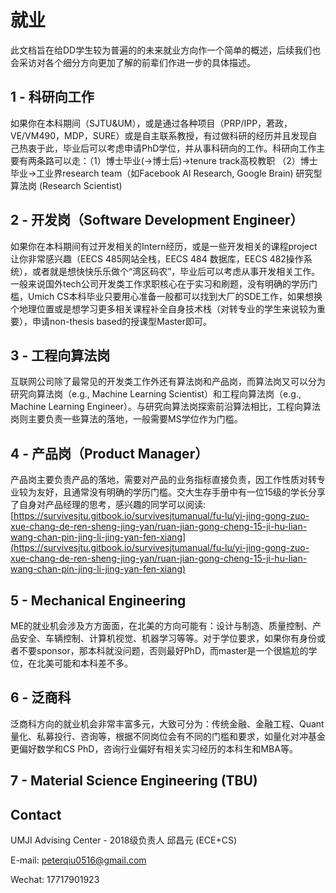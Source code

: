 # 就业

此文档旨在给DD学生较为普遍的的未来就业方向作一个简单的概述，后续我们也会采访对各个细分方向更加了解的前辈们作进一步的具体描述。

## 1 - 科研向工作

如果你在本科期间（SJTU\&UM），或是通过各种项目（PRP/IPP，莙政，VE/VM490，MDP，SURE）或是自主联系教授，有过做科研的经历并且发现自己热衷于此，毕业后可以考虑申请PhD学位，并从事科研向的工作。科研向工作主要有两条路可以走：（1）博士毕业(->博士后)->tenure track高校教职 （2）博士毕业->工业界research team（如Facebook AI Research, Google Brain) 研究型算法岗 (Research Scientist)

## 2 - 开发岗（Software Development Engineer）

如果你在本科期间有过开发相关的Intern经历，或是一些开发相关的课程project让你非常感兴趣（EECS 485网站全栈，EECS 484 数据库，EECS 482操作系统），或者就是想快快乐乐做个“湾区码农”，毕业后可以考虑从事开发相关工作。一般来说国外tech公司开发类工作求职核心在于实习和刷题，没有明确的学历门槛，Umich CS本科毕业只要用心准备一般都可以找到大厂的SDE工作，如果想换个地理位置或是想学习更多相关课程补全自身技术栈（对转专业的学生来说较为重要），申请non-thesis based的授课型Master即可。

## 3 - 工程向算法岗

互联网公司除了最常见的开发类工作外还有算法岗和产品岗，而算法岗又可以分为研究向算法岗（e.g., Machine Learning Scientist）和工程向算法岗（e.g., Machine Learning Engineer）。与研究向算法岗探索前沿算法相比，工程向算法岗则主要负责一些算法的落地，一般需要MS学位作为门槛。

## 4 - 产品岗（Product Manager）

产品岗主要负责产品的落地，需要对产品的业务指标直接负责，因工作性质对转专业较为友好，且通常没有明确的学历门槛。交大生存手册中有一位15级的学长分享了自身对产品经理的思考，感兴趣的同学可以阅读: [https://survivesjtu.gitbook.io/survivesjtumanual/fu-lu/yi-jing-gong-zuo-xue-chang-de-ren-sheng-jing-yan/ruan-jian-gong-cheng-15-ji-hu-lian-wang-chan-pin-jing-li-jing-yan-fen-xiang](https://survivesjtu.gitbook.io/survivesjtumanual/fu-lu/yi-jing-gong-zuo-xue-chang-de-ren-sheng-jing-yan/ruan-jian-gong-cheng-15-ji-hu-lian-wang-chan-pin-jing-li-jing-yan-fen-xiang)

## 5 - Mechanical Engineering

ME的就业机会涉及方方面面，在北美的方向可能有：设计与制造、质量控制、产品安全、车辆控制、计算机视觉、机器学习等等。对于学位要求，如果你有身份或者不要sponsor，那本科就没问题，否则最好PhD，而master是一个很尴尬的学位，在北美可能和本科差不多。

## 6 - 泛商科

泛商科方向的就业机会非常丰富多元，大致可分为：传统金融、金融工程、Quant量化、私募投行、咨询等，根据不同岗位会有不同的门槛和要求，如量化对冲基金更偏好数学和CS PhD，咨询行业偏好有相关实习经历的本科生和MBA等。

## 7 - Material Science Engineering (TBU)

## Contact

UMJI Advising Center - 2018级负责人 邱昌元 (ECE+CS)

E-mail: peterqiu0516@gmail.com

Wechat: 17717901923
